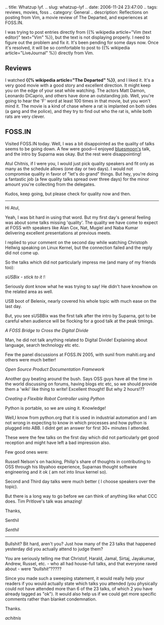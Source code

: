 .. title: Whatzup lyf.
.. slug: whatzup-lyf
.. date: 2006-11-24 23:47:00
.. tags: reviews, movies, foss
.. category: General
.. description: Reflections on posting from Vim, a movie review of The Departed, and experiences at FOSS.IN.

I was trying to post entries directly from {{% wikipedia article="Vim (text editor)" text="Vim" %}}, but the text is not displaying
properly. I need to figure out the problem and fix it. It's been pending for
some days now. Once it's resolved, it will be so comfortable to post to
{{% wikipedia article="LiveJournal" %}} directly from Vim.

## Reviews

I watched **{{% wikipedia article="The Departed" %}}**, and I liked it. It's a very good movie with a good
story and excellent direction. It might keep you on the edge of your seat while
watching. The actors Matt Damon, Leonardo DiCaprio, and others have done an
outstanding job. Well, you're going to hear the 'F' word at least 100 times in
that movie, but you won't mind it. The movie is a kind of chase where a rat is
implanted on both sides (a gang and the police), and they try to find out who
the rat is, while both rats are very clever.

## FOSS.IN

Visited FOSS.IN today. Well, I was a bit disappointed as the quality of talks
seems to be going down. A few were good—I enjoyed
[bluesmoon's](http://bluesmoon.livejournal.com/) talk, and the intro by Suparna
was okay. But the rest were disappointing!

Atul Chitnis, if I were you, I would just pick quality speakers and fit only as
many as the schedule allows (one day or two days). I would not compromise
quality in favor of "let's do grand" things. But hey, you're doing a fantastic
job (a few quality talks spread over three days) for the minor amount you're
collecting from the delegates.

Kudos, keep going, but please check for quality now and then.


----


Hi Atul,



Yeah, I was bit hard in using that word. But my first day's general feeling was about some talks missing 'quality'. The quality we have come to expect at FOSS with speakers like Alan Cox, Nat, Mugiel and Naba Kumar delivering excellent presentations at previous meets.



I replied to your comment on the second day while watching Christoph Hellwig speaking on Linux Kernel, but the connection failed and the reply did not come up.



So the talks which did not particularly impress me (and many of my friends too):



<i>sUSBix - stick to it !:</i>



Seriously dont know what he was trying to say! He didn't have knowhow on the related area as well.



USB boot of Belenix, nearly covered his whole topic with much ease on the last day.



But, you see sUSBBix was the first talk after the intro by Suparna, got to be careful when audience will be flocking for a good talk at the peak timings.



<i>A FOSS Bridge to Cross the Digital Divide </i>



Man, he did not talk anything related to Digital Divide! Explaining about language, search technology etc etc.



Few the panel discussions at FOSS.IN 2005, with sunil from mahiti.org and others were much better!



<i>Open Source Product Documentation Framework </i>



Another guy beating around the bush. Says OSS guys have all the time in the world discussing on forums, having blogs etc etc, so we should provide them a 'wiki' like thing to write! Excellent thought! But why 2 hours!??



<i>Creating a Flexible Robot Controller using Python </i>



Python is portable, so we are using it. Knowledge!



Well,I know from python.org that it is used in industrial automation and  I am not wrong in expecting to know in which processes and how python is plugged into ABB. I didnt get an answer for first 30+ minutes I attended.



These were the few talks on the first day which did not particularly get good reception and might have left a bad impression also.



Few good ones were:



Russell Nelson's on hacking, Philip's share of thoughts in contributing to OSS through his libyahoo experience, Suparnas thought software engineering and it ok ( am not into linux kernel so).



Second and Third day talks were much better ( I choose speakers over the topic).



But there is a long way to go before we can think of anything like what CCC does. Tim Pritlove's talk was amazing!



Thanks,



Senthil

_Senthil_

----


Bullshit? Bit hard, aren't you? Just how many of the 23 talks that happened yesterday did you actually attend to judge them?



You are seriously telling me that Christof, Harald, Jamal, Sirtaj, Jayakumar, Andrew, Russel, etc. - who all had house-full talks, and that everyone raved about - were <i>"bullshit"</i>?????



Since you made such a sweeping statement, it would really help your readers if you would actually state which talks you attended (you physically could not have  attended more than 6 of the 23 talks, of which 2 you have already tagged as "ok"). It would also help us if we could get more specific comments rather than blanket condemnation.



Thanks.

_achitnis_